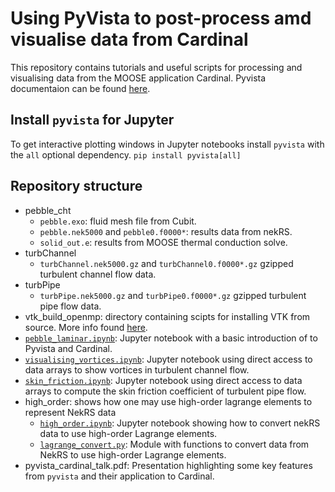 # Using PyVista to post-process amd visualise data from Cardinal

This repository contains tutorials and useful scripts for processing and visualising data from the MOOSE application Cardinal. Pyvista documentaion can be found [here](https://docs.pyvista.org/).

## Install `pyvista` for Jupyter
To get interactive plotting windows in Jupyter notebooks install `pyvista` with the `all` optional dependency.
`pip install pyvista[all]`

## Repository structure
* pebble_cht
  * `pebble.exo`: fluid mesh file from Cubit.
  * `pebble.nek5000` and `pebble0.f0000*`: results data from nekRS.
  * `solid_out.e`: results from MOOSE thermal conduction solve.
* turbChannel
  * `turbChannel.nek5000.gz` and `turbChannel0.f0000*.gz` gzipped turbulent channel flow data.
* turbPipe
  * `turbPipe.nek5000.gz` and `turbPipe0.f0000*.gz` gzipped turbulent pipe flow data.
* vtk_build_openmp: directory containing scipts for installing VTK from source. More info found [here](vtk_build_openmp/README.md).
* [`pebble_laminar.ipynb`](pebble_laminar.ipynb): Jupyter notebook with a basic introduction of to Pyvista and Cardinal.
* [`visualising_vortices.ipynb`](visualising_vortices.ipynb): Jupyter notebook using direct access to data arrays to show vortices in turbulent channel flow.
* [`skin_friction.ipynb`](skin_friction.ipynb): Jupyter notebook using direct access to data arrays to compute the skin friction coefficient of turbulent pipe flow.
* high_order: shows how one may use high-order lagrange elements to represent NekRS data
  * [`high_order.ipynb`](high_order/high_order.ipynb): Jupyter notebook showing how to convert nekRS data to use high-order Lagrange elements.
  * [`lagrange_convert.py`](high_order/lagrange_convert.py): Module with functions to convert data from NekRS to use high-order Lagrange elements.
* pyvista_cardinal_talk.pdf: Presentation highlighting some key features from `pyvista` and their application to Cardinal.